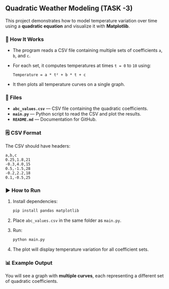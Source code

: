 ## Quadratic Weather Modeling (TASK -3)

This project demonstrates how to model temperature variation over time using a **quadratic equation** and visualize it with **Matplotlib**.

### 📌 How It Works

* The program reads a CSV file containing multiple sets of coefficients `a`, `b`, and `c`.
* For each set, it computes temperatures at times `t = 0` to `10` using:

  ```
  Temperature = a * t² + b * t + c
  ```
* It then plots all temperature curves on a single graph.

### 📂 Files

* **`abc_values.csv`** — CSV file containing the quadratic coefficients.
* **`main.py`** — Python script to read the CSV and plot the results.
* **`README.md`** — Documentation for GitHub.

### 🗒 CSV Format

The CSV should have headers:

```
a,b,c
0.25,1.8,21
-0.3,4.0,15
0.5,-1.5,28
-0.2,2.2,18
0.1,-0.5,25
```

### ▶️ How to Run

1. Install dependencies:

   ```bash
   pip install pandas matplotlib
   ```
2. Place `abc_values.csv` in the same folder as `main.py`.
3. Run:

   ```bash
   python main.py
   ```
4. The plot will display temperature variation for all coefficient sets.

### 📊 Example Output

You will see a graph with **multiple curves**, each representing a different set of quadratic coefficients.

